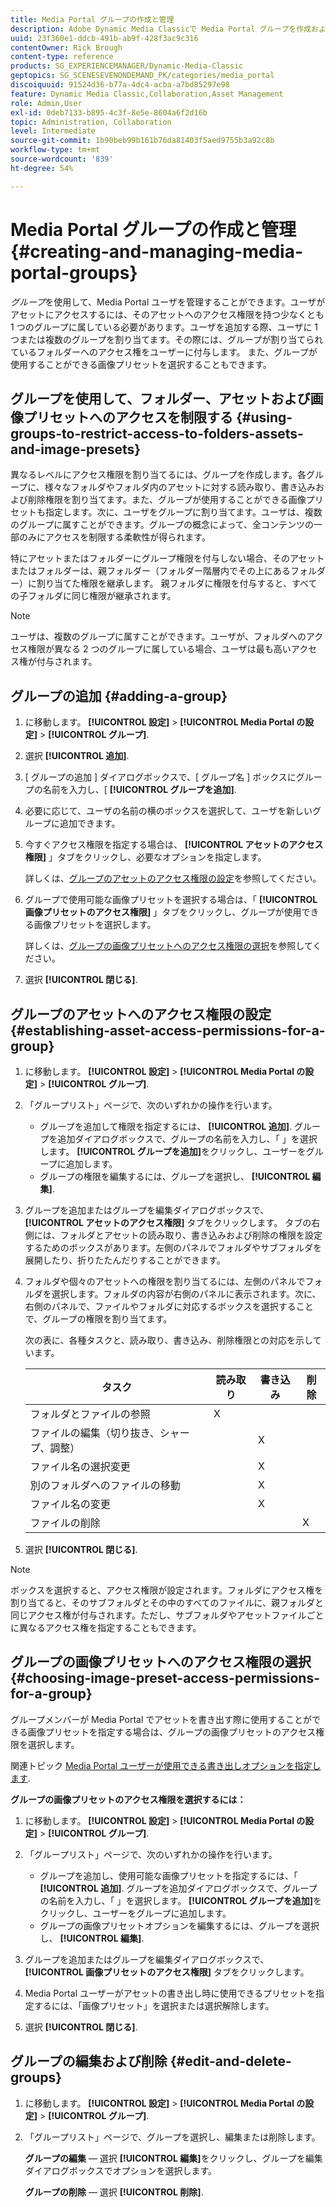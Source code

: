 ```yaml
---
title: Media Portal グループの作成と管理
description: Adobe Dynamic Media Classicで Media Portal グループを作成および管理する方法について説明します。
uuid: 23f360e1-ddcb-491b-ab9f-428f3ac9c316
contentOwner: Rick Brough
content-type: reference
products: SG_EXPERIENCEMANAGER/Dynamic-Media-Classic
geptopics: SG_SCENESEVENONDEMAND_PK/categories/media_portal
discoiquuid: 91524d36-b77a-4dc4-acba-a7bd85297e98
feature: Dynamic Media Classic,Collaboration,Asset Management
role: Admin,User
exl-id: 0deb7133-b895-4c3f-8e5e-8604a6f2d16b
topic: Administration, Collaboration
level: Intermediate
source-git-commit: 1b90beb99b161b76da81403f5aed9755b3a92c8b
workflow-type: tm+mt
source-wordcount: '839'
ht-degree: 54%

---
```


# Media Portal グループの作成と管理{#creating-and-managing-media-portal-groups}

*グループ*&#x200B;を使用して、Media Portal ユーザを管理することができます。ユーザがアセットにアクセスするには、そのアセットへのアクセス権限を持つ少なくとも 1 つのグループに属している必要があります。ユーザを追加する際、ユーザに 1 つまたは複数のグループを割り当てます。その際には、グループが割り当てられているフォルダーへのアクセス権をユーザーに付与します。 また、グループが使用することができる画像プリセットを選択することもできます。

## グループを使用して、フォルダー、アセットおよび画像プリセットへのアクセスを制限する {#using-groups-to-restrict-access-to-folders-assets-and-image-presets}

異なるレベルにアクセス権限を割り当てるには、グループを作成します。各グループに、様々なフォルダやフォルダ内のアセットに対する読み取り、書き込みおよび削除権限を割り当てます。また、グループが使用することができる画像プリセットも指定します。次に、ユーザをグループに割り当てます。ユーザは、複数のグループに属すことができます。グループの概念によって、全コンテンツの一部のみにアクセスを制限する柔軟性が得られます。

特にアセットまたはフォルダーにグループ権限を付与しない場合、そのアセットまたはフォルダーは、親フォルダー（フォルダー階層内でその上にあるフォルダー）に割り当てた権限を継承します。 親フォルダに権限を付与すると、すべての子フォルダに同じ権限が継承されます。

>[!NOTE]
>
>ユーザは、複数のグループに属すことができます。ユーザが、フォルダへのアクセス権限が異なる 2 つのグループに属している場合、ユーザは最も高いアクセス権が付与されます。

## グループの追加 {#adding-a-group}

1. に移動します。 **[!UICONTROL 設定]** > **[!UICONTROL Media Portal の設定]** > **[!UICONTROL グループ]**.
1. 選択 **[!UICONTROL 追加]**.
1. [ グループの追加 ] ダイアログボックスで、[ グループ名 ] ボックスにグループの名前を入力し、[ **[!UICONTROL グループを追加]**.
1. 必要に応じて、ユーザの名前の横のボックスを選択して、ユーザを新しいグループに追加できます。
1. 今すぐアクセス権限を指定する場合は、 **[!UICONTROL アセットのアクセス権限]** 」タブをクリックし、必要なオプションを指定します。

   詳しくは、[グループのアセットのアクセス権限の設定](creating-media-portal-groups.md#establishing_asset_access_permissions_for_a_group)を参照してください。

1. グループで使用可能な画像プリセットを選択する場合は、「 **[!UICONTROL 画像プリセットのアクセス権限]** 」タブをクリックし、グループが使用できる画像プリセットを選択します。

   詳しくは、[グループの画像プリセットへのアクセス権限の選択](creating-media-portal-groups.md#choosing_image_preset_access_permissions_for_a_group)を参照してください。

1. 選択 **[!UICONTROL 閉じる]**.

## グループのアセットへのアクセス権限の設定 {#establishing-asset-access-permissions-for-a-group}

1. に移動します。 **[!UICONTROL 設定]** > **[!UICONTROL Media Portal の設定]** > **[!UICONTROL グループ]**.
1. 「グループリスト」ページで、次のいずれかの操作を行います。

   * グループを追加して権限を指定するには、 **[!UICONTROL 追加]**. グループを追加ダイアログボックスで、グループの名前を入力し、「 」を選択します。 **[!UICONTROL グループを追加]**&#x200B;をクリックし、ユーザーをグループに追加します。
   * グループの権限を編集するには、グループを選択し、 **[!UICONTROL 編集]**.

1. グループを追加またはグループを編集ダイアログボックスで、 **[!UICONTROL アセットのアクセス権限]** タブをクリックします。 タブの右側には、フォルダとアセットの読み取り、書き込みおよび削除の権限を設定するためのボックスがあります。左側のパネルでフォルダやサブフォルダを展開したり、折りたたんだりすることができます。
1. フォルダや個々のアセットへの権限を割り当てるには、左側のパネルでフォルダを選択します。フォルダの内容が右側のパネルに表示されます。次に、右側のパネルで、ファイルやフォルダに対応するボックスを選択することで、グループの権限を割り当てます。

   次の表に、各種タスクと、読み取り、書き込み、削除権限との対応を示しています。

   | タスク | 読み取り | 書き込み | 削除 |
   | --- | --- | --- | --- |
   | フォルダとファイルの参照 | X | | |
   | ファイルの編集（切り抜き、シャープ、調整） | | X | |
   | ファイル名の選択変更 | | X | |
   | 別のフォルダへのファイルの移動 | | X | |
   | ファイル名の変更 | | X | |
   | ファイルの削除 | | | X |

1. 選択 **[!UICONTROL 閉じる]**.

>[!NOTE]
>
>ボックスを選択すると、アクセス権限が設定されます。フォルダにアクセス権を割り当てると、そのサブフォルダとその中のすべてのファイルに、親フォルダと同じアクセス権が付与されます。ただし、サブフォルダやアセットファイルごとに異なるアクセス権を指定することもできます。

## グループの画像プリセットへのアクセス権限の選択 {#choosing-image-preset-access-permissions-for-a-group}

グループメンバーが Media Portal でアセットを書き出す際に使用することができる画像プリセットを指定する場合は、グループの画像プリセットのアクセス権限を選択します。

関連トピック [Media Portal ユーザーが使用できる書き出しオプションを指定します](specifying-export-options-available-media.md#specifying_export_options_available_to_media_portal_users).

**グループの画像プリセットのアクセス権限を選択するには：**

1. に移動します。 **[!UICONTROL 設定]** > **[!UICONTROL Media Portal の設定]** > **[!UICONTROL グループ]**.
1. 「グループリスト」ページで、次のいずれかの操作を行います。

   * グループを追加し、使用可能な画像プリセットを指定するには、「 **[!UICONTROL 追加]**. グループを追加ダイアログボックスで、グループの名前を入力し、「 」を選択します。 **[!UICONTROL グループを追加]**&#x200B;をクリックし、ユーザーをグループに追加します。
   * グループの画像プリセットオプションを編集するには、グループを選択し、 **[!UICONTROL 編集]**.

1. グループを追加またはグループを編集ダイアログボックスで、 **[!UICONTROL 画像プリセットのアクセス権限]** タブをクリックします。
1. Media Portal ユーザーがアセットの書き出し時に使用できるプリセットを指定するには、「画像プリセット」を選択または選択解除します。
1. 選択 **[!UICONTROL 閉じる]**.

## グループの編集および削除 {#edit-and-delete-groups}

1. に移動します。 **[!UICONTROL 設定]** > **[!UICONTROL Media Portal の設定]** > **[!UICONTROL グループ]**.
1. 「グループリスト」ページで、グループを選択し、編集または削除します。

   **グループの編集**  — 選択 **[!UICONTROL 編集]**&#x200B;をクリックし、グループを編集ダイアログボックスでオプションを選択します。

   **グループの削除**  — 選択 **[!UICONTROL 削除]**.
